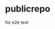 # publicrepo
for e2e test



































































































































































































































































































































































































































































































































































































































































































































































































































































































































































































































































































































































































































































































































































































































































































































































































































































































































































































































































































































































































































































































































































































































































































































































































































































































































































































































































































































































































































































































































































































































































































































































































































































































































































































































































































































































































































































































































































































